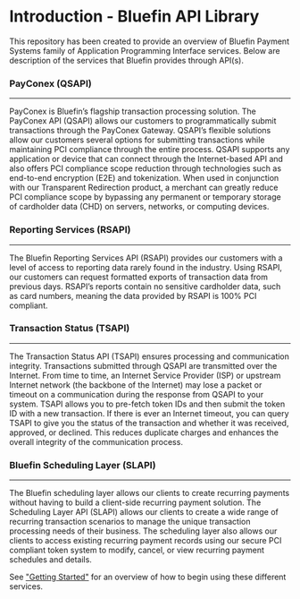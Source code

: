 # Introduction - Bluefin API Library
This repository has been created to provide an overview of Bluefin Payment Systems family of Application Programming Interface services. Below are description of the services that Bluefin provides through API(s). 

### PayConex (QSAPI)
-----
PayConex is Bluefin’s flagship transaction processing solution. The PayConex API (QSAPI) allows our
customers to programmatically submit transactions through the PayConex Gateway. QSAPI’s flexible
solutions allow our customers several options for submitting transactions while maintaining PCI
compliance through the entire process. QSAPI supports any application or device that can connect
through the Internet-based API and also offers PCI compliance scope reduction through technologies
such as end-to-end encryption (E2E) and tokenization. When used in conjunction with our Transparent
Redirection product, a merchant can greatly reduce PCI compliance scope by bypassing any permanent
or temporary storage of cardholder data (CHD) on servers, networks, or computing devices.

### Reporting Services (RSAPI)
-----
The Bluefin Reporting Services API (RSAPI) provides our customers with a level of access to reporting
data rarely found in the industry. Using RSAPI, our customers can request formatted exports of
transaction data from previous days. RSAPI’s reports contain no sensitive cardholder data, such as card
numbers, meaning the data provided by RSAPI is 100% PCI compliant. 

### Transaction Status (TSAPI)
-----
The Transaction Status API (TSAPI) ensures processing and communication integrity. Transactions
submitted through QSAPI are transmitted over the Internet. From time to time, an Internet Service
Provider (ISP) or upstream Internet network (the backbone of the Internet) may lose a packet or timeout
on a communication during the response from QSAPI to your system. TSAPI allows you to pre-fetch
token IDs and then submit the token ID with a new transaction. If there is ever an Internet timeout, you
can query TSAPI to give you the status of the transaction and whether it was received, approved, or
declined. This reduces duplicate charges and enhances the overall integrity of the communication
process. 

### Bluefin Scheduling Layer (SLAPI)
-----
The Bluefin scheduling layer allows our clients to create recurring payments without having to build a
client-side recurring payment solution. The Scheduling Layer API (SLAPI) allows our clients to create a
wide range of recurring transaction scenarios to manage the unique transaction processing needs of
their business. The scheduling layer also allows our clients to access existing recurring payment records
using our secure PCI compliant token system to modify, cancel, or view recurring payment schedules
and details.

See ["Getting Started"](getting-started.md) for an overview of how to begin using these different services.
